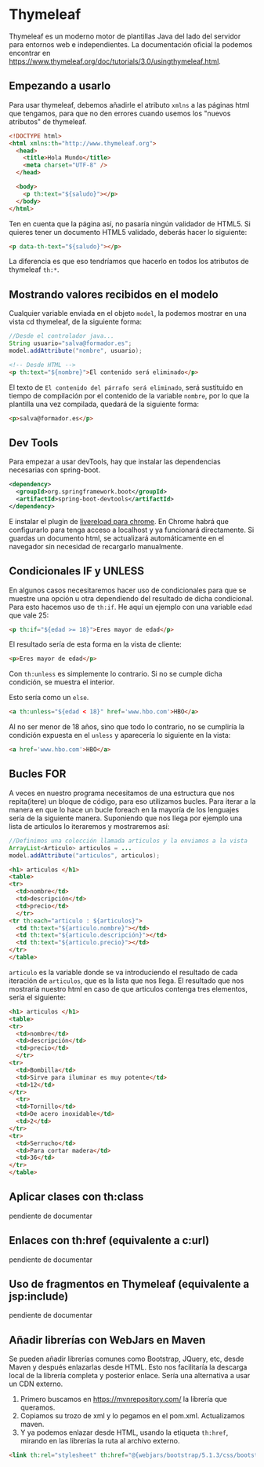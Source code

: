 # Thymeleaf

Thymeleaf es un moderno motor de plantillas Java del lado del servidor para entornos web e independientes.
La documentación oficial la podemos encontrar en https://www.thymeleaf.org/doc/tutorials/3.0/usingthymeleaf.html.

## Empezando a usarlo

Para usar thymeleaf, debemos añadirle el atributo `xmlns` a las páginas html que tengamos, para que no den errores cuando usemos los "nuevos atributos" de thymeleaf. 

```html
<!DOCTYPE html>
<html xmlns:th="http://www.thymeleaf.org">
  <head>
    <title>Hola Mundo</title>
    <meta charset="UTF-8" />
  </head>

  <body>
    <p th:text="${saludo}"></p>
  </body>
</html>
```
Ten en cuenta que la página así, no pasaría ningún validador de HTML5. Si quieres tener un documento HTML5 validado, deberás hacer lo siguiente:

```html
<p data-th-text="${saludo}"></p>
```
La diferencia es que eso tendríamos que hacerlo en todos los atributos de thymeleaf `th:*`.

## Mostrando valores recibidos en el modelo

Cualquier variable enviada en el objeto `model`, la podemos mostrar en una vista cd thymeleaf, de la siguiente forma:

```java
//Desde el controlador java...
String usuario="salva@formador.es";
model.addAttribute("nombre", usuario);
```

```html
<!-- Desde HTML -->
<p th:text="${nombre}">El contenido será eliminado</p>
```

El texto de `El contenido del párrafo será eliminado`, será sustituido en tiempo de compilación por el contenido de la variable `nombre`, por lo que la plantilla una vez compilada, quedará de la siguiente forma:

```html
<p>salva@formador.es</p>
```

## Dev Tools

Para empezar a usar devTools, hay que instalar las dependencias necesarias con spring-boot.

```xml
<dependency>
  <groupId>org.springframework.boot</groupId>
  <artifactId>spring-boot-devtools</artifactId>
</dependency>
```

E instalar el plugin de [livereload para chrome](https://chrome.google.com/webstore/detail/livereload/jnihajbhpnppcggbcgedagnkighmdlei). En Chrome habrá que configurarlo para tenga acceso a localhost y ya funcionará directamente. Si guardas un documento html, se actualizará automáticamente en el navegador sin necesidad de recargarlo manualmente.


## Condicionales IF y UNLESS

En algunos casos necesitaremos hacer uso de condicionales para que se muestre una opción u otra dependiendo del resultado de dicha condicional.
Para esto hacemos uso de ``th:if``. 
He aquí un ejemplo con una variable ``edad`` que vale 25:

```html
<p th:if="${edad >= 18}">Eres mayor de edad</p>
```

El resultado sería de esta forma en la vista de cliente:

```html
<p>Eres mayor de edad</p>
```

Con ``th:unless`` es simplemente lo contrario. Si no se cumple dicha condición, se muestra el interior.

Esto sería como un ``else``.

```html
<a th:unless="${edad < 18}" href='www.hbo.com'>HBO</a>
```

Al no ser menor de 18 años, sino que todo lo contrario, no se cumpliría la condición expuesta en el ``unless`` y aparecería lo siguiente en la vista:

```html
<a href='www.hbo.com'>HBO</a>
```
## Bucles FOR

 A veces en nuestro programa necesitamos de una estructura que nos repita(itere) un bloque de código, para eso utilizamos bucles.
Para iterar a la manera en que lo hace un bucle foreach en la mayoría de los lenguajes sería de la siguiente manera.
Suponiendo que nos llega por ejemplo una lista de articulos lo iteraremos y mostraremos así:

```java
//Definimos una colección llamada articulos y la enviamos a la vista
ArrayList<Articulo> articulos = ...
model.addAttribute("articulos", articulos);
```

```html
<h1> articulos </h1>
<table>
<tr>
  <td>nombre</td>
  <td>descripción</td>
  <td>precio</td>
  </tr>
<tr th:each="articulo : ${articulos}">
  <td th:text="${articulo.nombre}"></td>
  <td th:text="${articulo.descripción}"></td>
  <td th:text="${articulo.precio}"></td>
</tr>
</table>
```

`articulo` es la variable donde se va introduciendo el resultado de cada iteración de `articulos`, que es la lista que nos llega.
El resultado que nos mostraría nuestro html en caso de que articulos contenga tres elementos, sería el siguiente:

```html
<h1> articulos </h1>
<table>
<tr>
  <td>nombre</td>
  <td>descripción</td>
  <td>precio</td>
  </tr>
<tr>
  <td>Bombilla</td>
  <td>Sirve para iluminar es muy potente</td>
  <td>12</td>
</tr>
  <tr>
  <td>Tornillo</td>
  <td>De acero inoxidable</td>
  <td>2</td>
</tr>
<tr>
  <td>Serrucho</td>
  <td>Para cortar madera</td>
  <td>36</td>
</tr>
</table>
```

## Aplicar clases con th:class

pendiente de documentar
  
## Enlaces con th:href (equivalente a c:url)

pendiente de documentar

## Uso de fragmentos en Thymeleaf (equivalente a jsp:include)

pendiente de documentar

## Añadir librerías con WebJars en Maven

Se pueden añadir librerías comunes como Bootstrap, JQuery, etc, desde Maven y después enlazarlas desde HTML. Esto nos facilitaría la descarga local de la librería completa y posterior enlace. Sería una alternativa a usar un CDN externo.

1. Primero buscamos en https://mvnrepository.com/ la librería que queramos.
2. Copiamos su trozo de xml y lo pegamos en el pom.xml. Actualizamos maven.
3. Y ya podemos enlazar desde HTML, usando la etiqueta `th:href`, mirando en las librerías la ruta al archivo externo.

```html
<link th:rel="stylesheet" th:href="@{webjars/bootstrap/5.1.3/css/bootstrap.min.css} "/>
```


